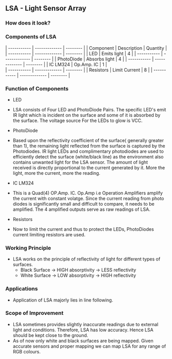 ## LSA - Light Sensor Array

### How does it look?


### Components of LSA
| ----------- | ------------- | -------- |
| Component   | Description   | Quantity |
| ----------- | ------------- | -------- |
| LED         | Emits light   |  4       |
| ----------- | ------------- | -------- |
| PhotoDiode  | Absorbs light |  4       |
| ----------- | ------------- | -------- |
| IC LM324    | Op.Amp. IC    |  1       |  
| ----------- | ------------- | -------- |
| Resistors   | Limit Current |  8       |
| ----------- | ------------- | -------- |

### Function of Components
- LED
* LSA consists of Four LED and PhotoDiode Pairs. The specific LED's emit IR light which is incident on the surface and some of it is absorbed by the surface. The voltage source For the LEDs to glow is VCC.

- PhotoDiode
* Based upon the reflectivity coefficient of the surface( generally greater than 1), the remaining light reflected from the surface is captured by the Photodiodes. IR light LEDs and complimentary photodiodes are used to efficiently detect the surface (white/black line) as the environment also contains unwanted light for the LSA sensor. The amount of light received is directly proportional to the current generated by it. More the light, more the current, more the reading.
 
- IC LM324 
* This is a Quad(4) OP.Amp. IC. Op.Amp i.e Operation Amplifiers amplify the current with constant volatge. Since the current reading from photo diodes is significantly small and difficult to compare, it needs to be amplified. The 4 amplified outputs serve as raw readings of LSA.

- Resistors
* Now to limit the current and thus to protect the LEDs, PhotoDiodes current limiting resistors are used.

### Working Principle

- LSA works on the principle of reflectivity of light for different types of surfaces.
	- Black Surface -> HIGH absorptivity -> LESS reflectivity
	- White Surface -> LOW absorptivity -> HIGH reflectivity
	
### Applications 
- Application of LSA majorly lies in line following.

### Scope of Improvement
- LSA sometimes provides slightly inaccurate readings due to external light and conditions. Therefore, LSA has low accuracy. Hence LSA should be kept close to the ground.
- As of now only white and black surfaces are being mapped. Given accurate sensors and proper mapping we can map LSA for any range of RGB colours.

